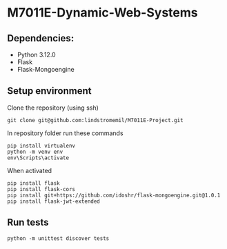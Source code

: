 # M7011E-Dynamic-Web-Systems


## Dependencies:
- Python 3.12.0 
- Flask
- Flask-Mongoengine

## Setup environment

Clone the repository (using ssh)

	git clone git@github.com:lindstromemil/M7011E-Project.git

In repository folder run these commands

    pip install virtualenv
    python -m venv env
    env\Scripts\activate

When activated

    pip install flask
    pip install flask-cors
    pip install git+https://github.com/idoshr/flask-mongoengine.git@1.0.1
    pip install flask-jwt-extended


## Run tests

    python -m unittest discover tests
